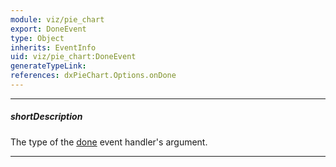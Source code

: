 ```yaml
---
module: viz/pie_chart
export: DoneEvent
type: Object
inherits: EventInfo
uid: viz/pie_chart:DoneEvent
generateTypeLink: 
references: dxPieChart.Options.onDone
---
```

---
##### shortDescription
The type of the [done]({basewidgetpath}/Events/#done) event handler's argument.

---
<!-- Description goes here -->